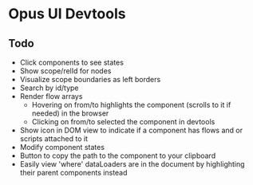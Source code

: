 # Opus UI Devtools

## Todo
* Click components to see states
* Show scope/relId for nodes
* Visualize scope boundaries as left borders
* Search by id/type
* Render flow arrays
  * Hovering on from/to highlights the component (scrolls to it if needed) in the browser
  * Clicking on from/to selected the component in devtools
* Show icon in DOM view to indicate if a component has flows and or scripts attached to it
* Modify component states
* Button to copy the path to the component to your clipboard
* Easily view 'where' dataLoaders are in the document by highlighting their parent components instead
